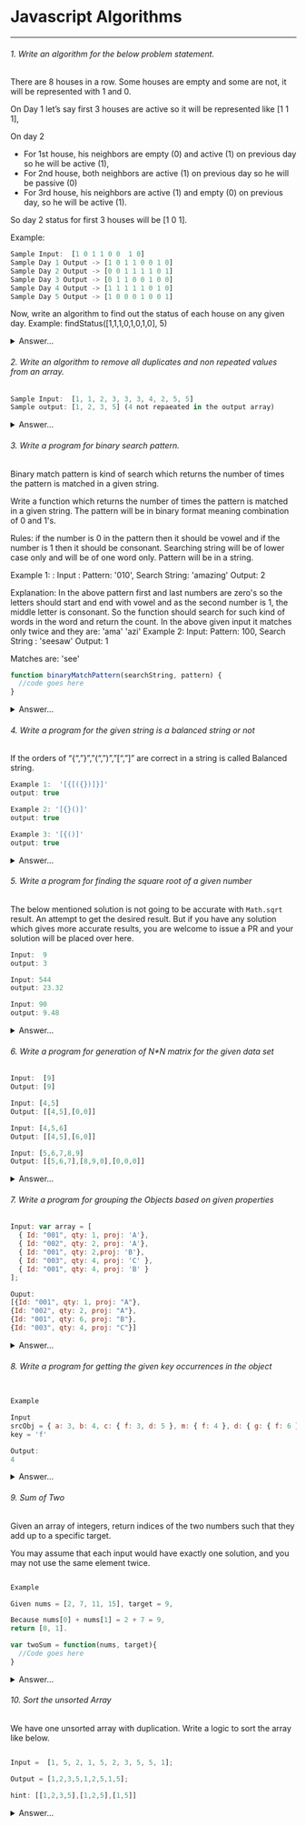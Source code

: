# Javascript Algorithms
---

###### 1. Write an algorithm for the below problem statement.


 There are 8 houses in a row. Some houses are empty and some are not, it will be represented with 1 and 0. 
 
 On Day 1 let’s say first 3 houses are active so it will be represented like [1 1 1], 
 
 On day 2
 - For 1st house, his neighbors are empty (0) and active (1) on previous day so he will be active (1), 
 - For 2nd house, both neighbors are active (1) on previous day so he will be passive (0)
 - For 3rd house, his neighbors are active (1) and empty (0) on previous day, so he will be active (1). 
 
 So day 2 status for first 3 houses will be [1 0 1].  
 
Example:
```js
Sample Input:  [1 0 1 1 0 0  1 0]
Sample Day 1 Output -> [1 0 1 1 0 0 1 0]
Sample Day 2 Output -> [0 0 1 1 1 1 0 1]
Sample Day 3 Output -> [0 1 1 0 0 1 0 0]
Sample Day 4 Output -> [1 1 1 1 1 0 1 0]
Sample Day 5 Output -> [1 0 0 0 1 0 0 1]
```
Now, write an algorithm to find out the status of each house on any given day. 
Example: findStatus([1,1,1,0,1,0,1,0], 5)




<details>
<summary>Answer...</summary>
<p>

```js
const findStatus = (arr, day) =>{
 return (day === 0) ? arr : findStatus(checkStatus(arr), day-1);
};
 
const checkStatus = arr => {
 return arr.reduce((a,c,i)=>{
   return (arr[i-1] === arr[i+1]) ? [...a, 0] : [...a, 1]
 },[]) 
};
 
findStatus([1,1,1,0,1,0,1,0], 5) = > output: [1, 0, 1, 0, 1, 0, 0, 1]
```

</p>
</details>  

###### 2. Write an algorithm to remove all duplicates and non repeated values from an array.

```js
Sample Input:  [1, 1, 2, 3, 3, 3, 4, 2, 5, 5]
Sample output: [1, 2, 3, 5] (4 not repaeated in the output array)
```

<details>
<summary>Answer...</summary>
<p>

```js
const getArray = arr => arr.sort((a,b)=>(a-b)).reduce((a,c,i,ar)=>{
  return (!a.includes(c) && (ar[i-1] === c || ar[i+1] === c)) ? [...a, c] : [...a]
},[])
```

In the above code apart for checking unique values using array reducer, 
we're also checking if the main array previous or next index has same values. 
This way we can includes only repeated values from main array.

</p>
</details>

###### 3. Write a program for binary search pattern.

Binary match pattern is kind of search which returns the number of times the pattern is matched 
in a given string.

Write a function which returns the number of times the pattern is matched in a given string. 
The pattern will be in binary format meaning combination of 0 and 1's.

Rules: if the number is 0 in the pattern then it should be vowel and if the number is 1 then 
it should be consonant. Searching string will be of lower case only and will be of one word only.
Pattern will be in a string.

Example 1: :
Input : Pattern: '010', Search String: 'amazing'
Output: 2

Explanation: In the above pattern first and last numbers are zero's so the letters should start and end 
with vowel and as the second number is 1, the middle letter is consonant. So the function should search 
for such kind of words in the word and return the count. In the above given input it matches only twice 
and they are:
'ama'
'azi'
Example 2:
Input: Pattern: 100, Search String : 'seesaw'
Output: 1

Matches are:
'see'

```js
function binaryMatchPattern(searchString, pattern) {
  //code goes here 
}
```

<details>
<summary>Answer...</summary>
<p>

Solution 1: 
```js
 function binaryMatchPattern(searchString, pattern){
     let i = searchString.length;
     const searchStringLength = i;
     const patternLength = pattern.length;
     let updatedPattern = pattern
                            .replace(/0/g, '[aeiou]')
                            .replace(/1/g, '[b-df-hj-np-tv-z]');
     const patternToMatch = new RegExp(updatedPattern);
     let matchingItems = 0;
     
     while(i >= patternLength) {
        const slicedString = searchString.substr(searchStringLength - i, patternLength);
        
        // Below code is saving the matched items. but we dont need it hence commenting it.
        //patternToMatch.test(slicedString) && matchingItems.push(slicedString);
        
        patternToMatch.test(slicedString) && matchingItems++
        i--;
     }
     return matchingItems;
 }
```

Take away points:
- We are dynamically creating the regexp using the Regular Expression constructor.
- Leveraging the build in methods instead of creating our own methods for looping and matching.

Soltion 2:
```js
const getBoolean = str => {
  // returns Boolean representation of given string. Ex: Amazon => 010101
  return str.replace(/[^aeiou]/g,'1').replace(/[aeiou]/g,'0'); 
}

const binaryMatchPattern = (searchString, pattern) => {
  const len = pattern.length;
 
  return searchString.split('').reduce((a,c,i)=>{
   const subStr = searchString.substr(i-1, len);
   return (subStr.length === len && getBoolean(subStr) === pattern) ? (a +1) : a;
  }, 0)
}

```


</p>
</details>

###### 4. Write a program for the given string is a balanced string or not


If the orders of “{“,”}”,”(“,”)”,”[“,”]” are correct in a string is called Balanced string.
```js
Example 1:  '[{[({})]}]'
output: true

Example 2: '[{}()]' 
output: true

Example 3: '[{()]'
output: true
```
<details>
<summary>Answer...</summary>
<p>
 
```js
Solution:
var a = '[{[({})]}]';
var b = '[{}()]';
var c = '[{()]';

function isBalancedString(abc){
  var flag = true;
  var obj = {
    ']': '[',
    ')' : '(',
    '}' : '{'
  }
  var stack = [];
  for(var k = 0; k < abc.length;k++) {
      if(abc[k] === '{' || abc[k] === '[' || abc[k] === '(') {
         stack.push(abc[k])
      }else{
         if(obj[abc[k]] === stack[stack.length-1]){
          stack.pop();
         }
      }    
  }
  return stack.length === 0 ? true: false
}

isBalancedString(a) // true
isBalancedString(b) // true
isBalancedString(c) // false
```
</p>
</details>


###### 5. Write a program for finding the square root of a given number

The below mentioned solution is not going to be accurate with `Math.sqrt` result. An attempt to
get the desired result. But if you have any solution which gives more accurate results, you are welcome
to issue a PR and your solution will be placed over here. 

```js
Input:  9
output: 3

Input: 544 
output: 23.32

Input: 90
output: 9.48
```
<details>
<summary>Answer...</summary>
<p>
 
```js
Solution:
function getSquareRoot(a){
    let result = Math.ceil(a/2);
    let updateClosestSqValue;
    let sqOfresult = result * result;
    
    while(sqOfresult > a) {
        result = Math.ceil(result/2);
        sqOfresult = result * result;
    }
    let closestSqValue = result/2;
    updateClosestSqValue = result + closestSqValue;
    
    while ((updateClosestSqValue*updateClosestSqValue) > a) {
        updateClosestSqValue = result + (closestSqValue/2);
        closestSqValue = closestSqValue/2
    }
    
    let finalSqValue = result + closestSqValue;
        
    while( (finalSqValue*finalSqValue) < a) {
     result = finalSqValue;
      finalSqValue = finalSqValue + 0.01;     
    }

    return result;
}

getSquareRoot(9) // 3
getSquareRoot(544) // 23.32
getSquareRoot(90) // 9.47
```
</p>
</details>

###### 6. Write a program for generation of N*N matrix for the given data set

 

```js
Input:  [9]
Output: [9]

Input: [4,5]
Output: [[4,5],[0,0]]

Input: [4,5,6]
Output: [[4,5],[6,0]]

Input: [5,6,7,8,9]
Output: [[5,6,7],[8,9,0],[0,0,0]]
```
<details>
<summary>Answer...</summary>
<p>
 
```js
Solution 1:
function getNmatrix (data) {
 let dataLength = data.length;
 let isNdetermined = false;
 let n = 1;
 let result = [];
 let cachedN = n;

 if (data.constructor.name !== "Array") {
    return "Provided data argument is not of type array";
 }

 if (dataLength <= 1) {
  return data;
 }
 
 while (n > 0 ) {
    if(!isNdetermined) {
        n = n+1;
        isNdetermined = (n*n) >= dataLength; 
        cachedN = n;
    } else {
        if(dataLength >= cachedN){
            result.push(data.splice(0, cachedN));
        } else {
            const zeroArray = new Array(cachedN-dataLength).fill(0, 0);
            result.push([...data.splice(0,cachedN), ...zeroArray]);
        }
            
        dataLength = data.length;
        n = n-1;
    }
 }
  return result;
}
getNmatrix([9]) // [9]
getNmatrix([4,5]) // [[4,5],[0,0]]
getNmatrix([4,5,6]) // [[4,5],[6,0]]


Solution 2:
function getNmatrix (data) {
  if(data.length<=1){return data;}
  var len = Math.ceil(Math.sqrt((data.length)));
  var arr = [...data, ...new Array((len*len)-data.length).fill(0)];
  var result = [];
  
  for(var i=0;i<len;i++){
    result.push(arr.slice((i*len), ((i*len)+len)));
  }
  return result;
}
```
</p>
</details>

###### 7. Write a program for grouping the Objects based on given properties
```js
Input: var array = [
  { Id: "001", qty: 1, proj: 'A'}, 
  { Id: "002", qty: 2, proj: 'A'}, 
  { Id: "001", qty: 2,proj: 'B'}, 
  { Id: "003", qty: 4, proj: 'C' },
  { Id: "001", qty: 4, proj: 'B' }
];

Ouput:
[{Id: "001", qty: 1, proj: "A"},
{Id: "002", qty: 2, proj: "A"},
{Id: "001", qty: 6, proj: "B"},
{Id: "003", qty: 4, proj: "C"}]

```
<details>
<summary>Answer...</summary>
<p>
 
 ```js
let groupyByKeys = (arr, keysarray) => {
   let result = []
   let temp = arr.reduce( (res, value) => {
   let key = ''; 
   for(var i of keysarray){ key = key + value[i] }
   
	  if(!res[key]){
     res[key] = { Id:value.Id , qty: 0 , proj: value.proj};
     result.push(res[key])
	  }
	  res[key].qty += value.qty;
	  return res;
   }, {});
   console.log(result)
}

groupyByKeys(array, ['Id', 'proj'])
 
 ```

</details>


###### 8. Write a program for getting the given key occurrences in the object
```js

Example

Input
srcObj = { a: 3, b: 4, c: { f: 3, d: 5 }, m: { f: 4 }, d: { g: { f: 6 }, f: 7 } };
key = 'f' 

Output:
4
```
<details>
<summary>Answer...</summary>
<p>
	
 ```js
  let getAllKeysCount = (obj, desired) => {
   let objkeys = [];
   let getKeys = (obj) => {
     for(var key in obj){
       objkeys.push(key);
       if(typeof obj[key] === 'object'){
          getKeys(obj[key])
       }
     }
     return objkeys.reduce( (acc, curr) =>{
       if(curr === desired) {
        acc++;
       }
       return acc;
     }, 0)
   }
   return getKeys(obj)
 }

  var srcObj = { a: 3, b: 4, c: { f: 3, d: 5 }, m: { f: 4 }, d: { g: { f: 6 }, f: 7 } };
  getAllKeysCount(srcObj, 'd') // 2
  getAllKeysCount(srcObj, 'f') // 4 
 ```
</details>

###### 9. Sum of Two
Given an array of integers, return indices of the two numbers such that they add up to a specific target.

You may assume that each input would have exactly one solution, and you may not use the same element twice.
```js

Example

Given nums = [2, 7, 11, 15], target = 9,

Because nums[0] + nums[1] = 2 + 7 = 9,
return [0, 1].

var twoSum = function(nums, target){
  //Code goes here
}
```
<details>
<summary>Answer...</summary>
<p>
	
 ```js
var twoSum = function(nums, target) {
  for(let i=0;i<nums.length;i++){
    const num = target-nums[i]
    if(nums.includes(num)){
      return [i, nums.indexOf(num)]
    }
  }
}
 ```
</details>


###### 10. Sort the unsorted Array 
We have one unsorted array with duplication.
Write a logic to sort the array like below.

```js

Input =  [1, 5, 2, 1, 5, 2, 3, 5, 5, 1];

Output = [1,2,3,5,1,2,5,1,5];

hint: [[1,2,3,5],[1,2,5],[1,5]]
```
<details>
<summary>Answer...</summary>
<p>
	
 ```js
var resTempArr = []
var count = 0;
var arr = [1, 5, 2, 1, 5, 2, 3, 5, 5, 1];
var sortedArr = arr.sort((a,b) => a-b)
for(var i = 0; i< sortedArr.length;i++){
 if(sortedArr[i]== sortedArr[i-1]){
    count++;
    if(!resTempArr[count]) 
       resTempArr[count] = []
    resTempArr[count].push(sortedArr[i])    
 }
 if(sortedArr[i]!= sortedArr[i-1]){
     count = 0;
     if(!resTempArr[count]) 
        resTempArr[count] = []
     resTempArr[count].push(sortedArr[i])
  }
}
console.log(resTempArr.flat())
 ```
</details>


